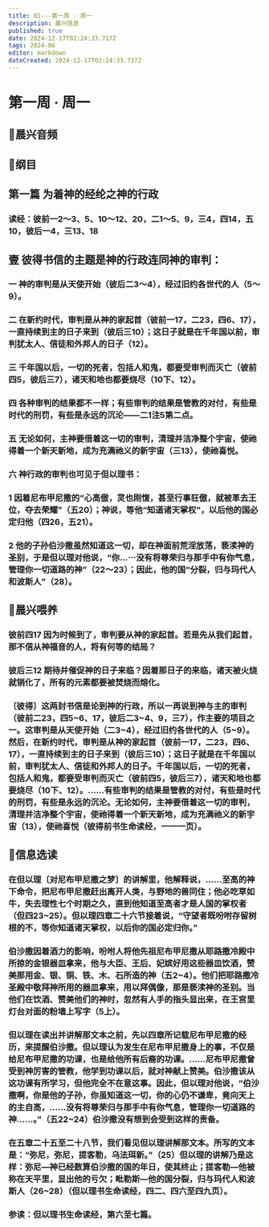 ```yaml
---
title: 01---第一周 · 周一
description: 晨兴信息
published: true
date: 2024-12-17T02:24:33.717Z
tags: 2024-06
editor: markdown
dateCreated: 2024-12-17T02:24:33.717Z
---
```


# 第一周 · 周一

## 🎵晨兴音频

## 📖纲目

## 第一篇    为着神的经纶之神的行政

### 读经：彼前一2～3、5、10～12、20，二1～5、9，三4，四14，五10，彼后一4，三13、18

## 壹    彼得书信的主题是神的行政连同神的审判：

### 一    神的审判是从天使开始（彼后二3～4），经过旧约各世代的人（5～9）。

### 二    在新约时代，审判是从神的家起首（彼前一17，二23，四6、17），一直持续到主的日子来到（彼后三10）；这日子就是在千年国以前，审判犹太人、信徒和外邦人的日子（12）。

### 三    千年国以后，一切的死者，包括人和鬼，都要受审判而灭亡（彼前四5，彼后三7），诸天和地也都要烧尽（10下、12）。

### 四    各种审判的结果都不一样；有些审判的结果是管教的对付，有些是时代的刑罚，有些是永远的沉沦——二1注5第二点。

### 五    无论如何，主神要借着这一切的审判，清理并洁净整个宇宙，使祂得着一个新天新地，成为充满祂义的新宇宙（三13），使祂喜悦。

### 六    神行政的审判也可见于但以理书：

### 1    因着尼布甲尼撒的“心高傲，灵也刚愎，甚至行事狂傲，就被革去王位，夺去荣耀”（五20）；神说，等他“知道诸天掌权”，以后他的国必定归他（四26，五21）。

### 2    他的子孙伯沙撒虽然知道这一切，却在神面前荒淫放荡，亵渎神的圣别，于是但以理对他说，“你…⋯没有将尊荣归与那手中有你气息，管理你一切道路的神”（22～23）；因此，他的国“分裂，归与玛代人和波斯人”（28）。

## 📖晨兴喂养

### 彼前四17    因为时候到了，审判要从神的家起首。若是先从我们起首，那不信从神福音的人，将有何等的结局？

### 彼后三12    期待并催促神的日子来临？因着那日子的来临，诸天被火烧就销化了，所有的元素都要被焚烧而熔化。

### 〔彼得〕这两封书信是论到神的行政，所以一再说到神与主的审判（彼前二23，四5~6、17，彼后二3~4、9，三7），作主要的项目之一。这审判是从天使开始（二3~4），经过旧约各世代的人（5~9）。然后，在新约时代，审判是从神的家起首（彼前一17，二23，四6、17），一直持续到主的日子来到（彼后三10）；这日子就是在千年国以前，审判犹太人、信徒和外邦人的日子。千年国以后，一切的死者，包括人和鬼，都要受审判而灭亡（彼前四5，彼后三7），诸天和地也都要烧尽（10下、12）。……有些审判的结果是管教的对付，有些是时代的刑罚，有些是永远的沉沦。无论如何，主神要借着这一切的审判，清理并洁净整个宇宙，使祂得着一个新天新地，成为充满祂义的新宇宙（13），使祂喜悦（彼得前书生命读经，一一一页）。

## 📖信息选读

### 在但以理〔对尼布甲尼撒之梦〕的讲解里，他解释说，……至高的神下命令，把尼布甲尼撒赶出离开人类，与野地的兽同住；他必吃草如牛，失去理性七个时期之久，直到他知道至高者才是人国的掌权者（但四23~25）。但以理四章二十六节接着说，“守望者既吩咐存留树根的𣎴，等你知道诸天掌权，以后你的国必定归你。”

### 伯沙撒因着酒力的影响，吩咐人将他先祖尼布甲尼撒从耶路撒冷殿中所掠的金银器皿拿来，他与大臣、王后、妃嫔好用这些器皿饮酒，赞美那用金、银、铜、铁、木、石所造的神（五2~4）。他们把耶路撒冷圣殿中敬拜神所用的器皿拿来，用以拜偶像，那是亵渎神的圣别。当他们在饮酒、赞美他们的神时，忽然有人手的指头显出来，在王宫里灯台对面的粉墙上写字（5上）。

### 但以理在读出并讲解那文本之前，先以四章所记载尼布甲尼撒的经历，来提醒伯沙撒。但以理认为发生在尼布甲尼撒身上的事，不仅是给尼布甲尼撒的功课，也是给他所有后裔的功课。……尼布甲尼撒曾受到神厉害的管教，他学到功课以后，就对神献上赞美。伯沙撒该从这功课有所学习，但他完全不在意这事。因此，但以理对他说，“伯沙撒啊，你是他的子孙，你虽知道这一切，你的心仍不谦卑，竟向天上的主自高，……没有将尊荣归与那手中有你气息，管理你一切道路的神……。”（五22~24）伯沙撒没有想到会受到这样的责备。

### 在五章二十五至二十八节，我们看见但以理讲解那文本。所写的文本是：“弥尼，弥尼，提客勒，乌法珥新。”（25）但以理的讲解乃是这样：弥尼—神已经数算伯沙撒的国的年日，使其终止；提客勒—他被称在天平里，显出他的亏欠；毗勒斯—他的国分裂，归与玛代人和波斯人（26~28）（但以理书生命读经，四二、四六至四九页）。

### 参读：但以理书生命读经，第六至七篇。